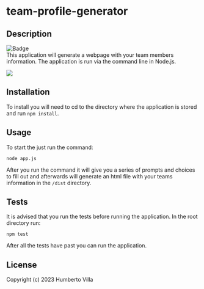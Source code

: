 # team-profile-generator

## Description
![Badge](https://img.shields.io/badge/license-MIT-green)<br>
This application will generate a webpage with your team members information. The application is run via the command line in Node.js. 


<img src="./dist/team.jpg">

## Installation

To install you will need to cd to the directory where the application is stored and run ```npm install```.

## Usage

To start the just run the command:
``` 
node app.js
``` 
After you run the command it will give you a series of prompts and choices to fill out and afterwards will generate an html file with your teams information in the ```/dist``` directory.

## Tests

It is advised that you run the tests before running the application. In the root directory run:
```
npm test
```
After all the tests have past you can run the application.

## License


Copyright (c) 2023 Humberto Villa
